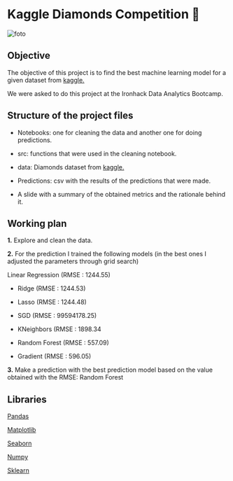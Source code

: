 # Kaggle Diamonds Competition 💎

![foto]('https://github.com/AnaWalsh/W7-Kaggle_competition/blob/main/images/diamonds.png')

## Objective

The objective of this project is to find the best machine learning model for a given dataset from [kaggle.](https://www.kaggle.com/c/diamonds-datamad1021-rev/data)

We were asked to do this project at the Ironhack Data Analytics Bootcamp.


## Structure of the project files

- Notebooks: one for cleaning the data and another one for doing predictions.

- src: functions that were used in the cleaning notebook.
        
- data: Diamonds dataset from [kaggle.](https://www.kaggle.com/c/diamonds-datamad1021-rev/data)

- Predictions: csv with the results of the predictions that were made.

- A slide with a summary of the obtained metrics and the rationale behind it.



## Working plan

**1.** Explore and clean the data. 

**2.** For the prediction I trained the following models (in the best ones I adjusted the parameters through grid search)

Linear Regression (RMSE : 1244.55)

- Ridge (RMSE : 1244.53)

- Lasso (RMSE : 1244.48)

- SGD (RMSE : 99594178.25)

- KNeighbors (RMSE : 1898.34

- Random Forest (RMSE : 557.09)

- Gradient (RMSE : 596.05)


**3.** Make a prediction with the  best prediction model based on the value obtained with the RMSE: Random Forest


## Libraries

[Pandas](https://pandas.pydata.org/docs/)

[Matplotlib](https://matplotlib.org/)

[Seaborn](https://seaborn.pydata.org/)

[Numpy](https://numpy.org/doc/)

[Sklearn](https://scikit-learn.org/stable/)




